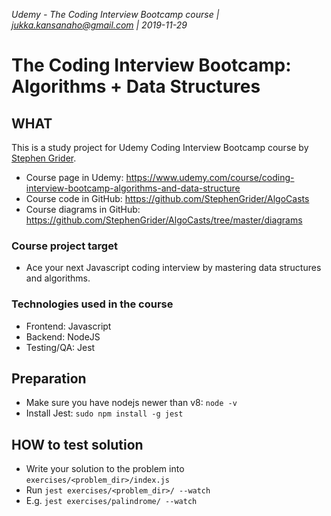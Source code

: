_Udemy - The Coding Interview Bootcamp course | jukka.kansanaho@gmail.com | 2019-11-29_

# The Coding Interview Bootcamp: Algorithms + Data Structures

## WHAT

This is a study project for Udemy Coding Interview Bootcamp course by [Stephen Grider](https://www.udemy.com/user/sgslo/).

- Course page in Udemy: https://www.udemy.com/course/coding-interview-bootcamp-algorithms-and-data-structure
- Course code in GitHub: https://github.com/StephenGrider/AlgoCasts
- Course diagrams in GitHub: https://github.com/StephenGrider/AlgoCasts/tree/master/diagrams

### Course project target

- Ace your next Javascript coding interview by mastering data structures and algorithms.

### Technologies used in the course

- Frontend: Javascript
- Backend: NodeJS
- Testing/QA: Jest

## Preparation

- Make sure you have nodejs newer than v8: `node -v`
- Install Jest: `sudo npm install -g jest`

## HOW to test solution

- Write your solution to the problem into `exercises/<problem_dir>/index.js`
- Run `jest exercises/<problem_dir>/ --watch`
- E.g. `jest exercises/palindrome/ --watch`
